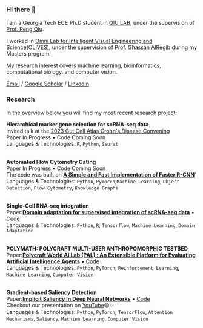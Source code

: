 ### Hi there 👋
I am a Georgia Tech ECE Ph.D student in [QIU LAB](https://mlb.bme.gatech.edu/), under the supervision of [Prof. Peng Qiu](https://pengqiu.gatech.edu/).

I worked in [Omni Lab for Intelligent Visual Engineering and Science(OLIVES)](https://ghassanalregib.info/), under the supervision of [Prof. Ghassan AlRegib](https://ece.gatech.edu/directory/ghassan-alregib) during my Masters program.

My research interest covers machine learning, bioinformatics, computational biology, and computer vision.

[Email](sunyutong@gatech.edu)  /  [Google Scholar](https://scholar.google.com/citations?hl=en&user=az3FO8cAAAAJ)  /  [LinkedIn](https://www.linkedin.com/in/yutong-sun-0b9099191/)


### Research
In the overview below you will find my most recent research project:

<!--
[<img align="left" height="94px" width="94px" alt="KPN" src="https://github.com/roaldnefs/roaldnefs/blob/main/images/kpn.jpeg?raw=true"/>](https://www.kpn.com/)
-->

**Hierarchical marker gene selection for scRNA-seq data** \
Invited talk at the [2023 Gut Cell Atlas Crohn's Disease Convening](https://helmsleytrust.org/our-focus-areas/crohns-disease/crohns-disease-therapeutics/gut-cell-atlas/)\
Paper In Progress • Code Coming Soon\
Languages & Technologies: `R`, `Python`, `Seurat` \
<br/>

<!--
[<img align="left" height="94px" width="94px" alt="Warpnet" src="https://github.com/roaldnefs/roaldnefs/blob/main/images/warpnet.png?raw=true"/>](https://warpnet.nl/)
-->

**Automated Flow Cytometry Gating** \
Paper In Progress • Code Coming Soon\
The code was built on [**A Simple and Fast Implementation of Faster R-CNN**](https://github.com/chenyuntc/simple-faster-rcnn-pytorch/tree/master)'\
Languages & Technologies: `Python`, `PyTorch`,`Machine Learning`, `Object Detection`, `Flow Cytometry`, `Knowledge Graphs` \
<br/>

<!--
[<img align="left" height="94px" width="94px" alt="Dienst Uitvoering Onderwijs (DUO)" src="https://github.com/roaldnefs/roaldnefs/blob/main/images/duo.jpeg?raw=true"/>](https://duo.nl/)
-->

**Single-Cell RNA-seq integration** \
Paper:[**Domain adaptation for supervised integration of scRNA-seq data**](https://www.nature.com/articles/s42003-023-04668-7) • [Code](https://github.com/syt960909/SIDA) \
Languages & Technologies: `Python`, `R`, `Tensorflow`, `Machine Learning`, `Domain Adaptation` \
<br/>


**POLYMATH: POLYCRAFT MULTI-USER ANTHROPOMORPHIC TESTBED** \
Paper:[**Polycraft World AI Lab (PAL) : An Extensible Platform for Evaluating Artificial Intelligence Agents**](https://arxiv.org/ftp/arxiv/papers/2301/2301.11891.pdf) • [Code](https://github.com/PolycraftWorld/PAL) \
Languages & Technologies: `Python`, `PyTorch`, `Reinforcement Learning`, `Machine Learning`, `Computer Vision`\
<br/>

**Gradient-based Saliency Detection** \
Paper:[**Implicit Saliency In Deep Neural Networks**](https://ieeexplore.ieee.org/abstract/document/9191186) • [Code](https://github.com/olivesgatech/Implicit-Saliency) \
Checkout our presentation on [YouTube](https://www.youtube.com/watch?v=aFjHSpq9_M0)😄✨ \
Languages & Technologies: `Python`, `PyTorch`, `TensorFlow`, `Attention Mechanisms`, `Saliency`, `Machine Learning`, `Computer Vision`\
<br/>


<!--
**syt960909/syt960909** is a ✨ _special_ ✨ repository because its `README.md` (this file) appears on your GitHub profile.

Here are some ideas to get you started:

- 🔭 I’m currently working on ...
- 🌱 I’m currently learning ...
- 👯 I’m looking to collaborate on ...
- 🤔 I’m looking for help with ...
- 💬 Ask me about ...
- 📫 How to reach me: ...
- 😄 Pronouns: ...
- ⚡ Fun fact: ...
-->
